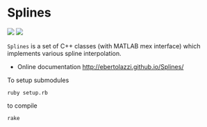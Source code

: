 Splines
=======

[![](https://travis-ci.org/ebertolazzi/Splines.svg?branch=master)](https://travis-ci.org/ebertolazzi/Splines) [![](https://www.mathworks.com/matlabcentral/images/matlab-file-exchange.svg)](https://it.mathworks.com/matlabcentral/fileexchange/54481-splines)

``Splines`` is a set of C++ classes (with MATLAB mex interface) which
implements various spline interpolation.

- Online documentation http://ebertolazzi.github.io/Splines/

To setup submodules

```
ruby setup.rb
```

to compile

```
rake
```
